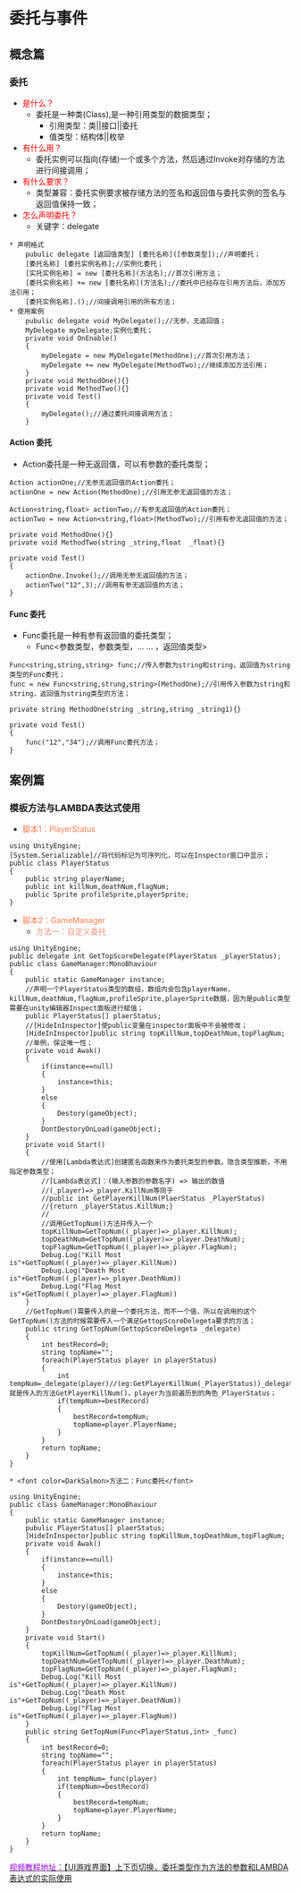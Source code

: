 # 委托与事件
## 概念篇
### 委托
* <font color=red>是什么？</font>
    * 委托是一种类(Class),是一种引用类型的数据类型；
        * 引用类型：类||接口||委托
        * 值类型：结构体||枚举
* <font color=red>有什么用？</font>
    * 委托实例可以指向(存储)一个或多个方法，然后通过Invoke对存储的方法进行间接调用；
* <font color=red>有什么要求？</font>
    * 类型兼容：委托实例要求被存储方法的签名和返回值与委托实例的签名与返回值保持一致；
* <font color=red>怎么声明委托？</font>
    * 关键字：delegate
<!-- more -->

```
* 声明格式
    pubulic delegate [返回值类型] [委托名称]([参数类型]);//声明委托；
    [委托名称] [委托实例名称];//实例化委托；
    [实托实例名称] = new [委托名称](方法名);//首次引用方法；
    [委托实例名称] += new [委托名称](方法名);//委托中已经存在引用方法后，添加方法引用；
    [委托实例名称].();//间接调用引用的所有方法；
* 使用案例
    pubulic delegate void MyDelegate();//无参，无返回值；
    MyDelegate myDelegate;实例化委托；
    private void OnEnable()
    {
        myDelegate = new MyDelegate(MethodOne);//首次引用方法；
        myDelegate += new MyDelegate(MethodTwo);//继续添加方法引用；
    }
    private void MethodOne(){}
    private void MethodTwo(){}
    private void Test()
    {
        myDelegate();//通过委托间接调用方法；
    }
```
#### Action 委托
* Action委托是一种无返回值，可以有参数的委托类型；

```
Action actionOne;//无参无返回值的Action委托；
actionOne = new Action(MethodOne);//引用无参无返回值的方法；

Action<string,float> actionTwo;//有参无返回值的Action委托；
actionTwo = new Action<string,float>(MethodTwo);//引用有参无返回值的方法；

private void MethodOne(){}
private void MethodTwo(string _string,float  _float){}

private void Test()
{
    actionOne.Invoke();//调用无参无返回值的方法；
    actionTwo("12",3);//调用有参无返回值的方法；
}
```

#### Func 委托
* Func委托是一种有参有返回值的委托类型；
    * Func<参数类型，参数类型，... ... ，返回值类型>

```
Func<string,string,string> func;//传入参数为string和string，返回值为string类型的Func委托；
func = new Func<string,strung,string>(MethodOne);//引用传入参数为string和string，返回值为string类型的方法；

private string MethodOne(string _string,string _string1){}

private void Test()
{
    func("12","34");//调用Func委托方法；
}

```
## 案例篇
### 模板方法与LAMBDA表达式使用
* <font color=coral>脚本1：PlayerStatus</font>
```
using UnityEngine;
[System.Serializable]//将代码标记为可序列化，可以在Inspector窗口中显示；
public class PlayerStatus
{
    public string playerName;
    public int killNum,deathNum,flagNum;
    public Sprite profileSprite,playerSprite;
}
```

* <font color=coral>脚本2：GameManager</font>
    * <font color=DarkSalmon>方法一：自定义委托</font>
```
using UnityEngine;
public delegate int GetTopScoreDelegate(PlayerStatus _playerStatus);
public class GameManager:MonoBhaviour
{
    public static GameManager instance;
    //声明一个PlayerStatus类型的数组，数组内会包含playerName，killNum,deathNum,flagNum,profileSprite,playerSprite数据，因为是public类型需要在unity编辑器Inspect面板进行赋值；
    public PlayerStatus[] plaerStatus;
    //[HideInInspector]使public变量在inspector面板中不会被修改；
    [HideInInspector]public string topKillNum,topDeathNum,topFlagNum;
    //单例，保证唯一性；
    private void Awak()
    {
        if(instance==null)
        {
            instance=this;
        }
        else
        {
            Destory(gameObject);
        }
        DontDestoryOnLoad(gameObject); 
    }
    private void Start()
    {
        //使用[Lambda表达式]创建匿名函数来作为委托类型的参数，隐含类型推断，不用指定参数类型；
        //[Lambda表达式]：(输入参数的参数名字) => 输出的数值 
        //(_player)=>_player.KillNum等同于
        //public int GetPlayerKillNum(PlaerStatus _PlayerStatus)
        //{return _playerStatus.KillNum;}
        //        
        //调用GetTopNum()方法并传入一个
        topKillNum=GetTopNum((_player)=>_player.KillNum);
        topDeathNum=GetTopNum((_player)=>_player.DeathNum);
        topFlagNum=GetTopNum((_player)=>_player.FlagNum);
        Debug.Log("Kill Most is"+GetTopNum((_player)=>_player.KillNum))
        Debug.Log("Death Most is"+GetTopNum((_player)=>_player.DeathNum))
        Debug.Log("Flag Most is"+GetTopNum((_player)=>_player.FlagNum))
    }
    //GetTopNum()需要传入的是一个委托方法，而不一个值，所以在调用的这个GetTopNum()方法的时候需要传入一个满足GettopScoreDelegeta要求的方法；
    public string GetTopNum(GettopScoreDelegeta _delegate)
    {
        int bestRecord=0;
        string topName="";
        foreach(PlayerStatus player in playerStatus)
        {
            int tempNum=_delegate(player)//(eg:GetPlayerKillNum(_PlayerStatus))_delegate就是传入的方法GetPlayerKillNum()，player为当前遍历到的角色_PlayerStatus；
            if(tempNum>=bestRecord)
            {
                bestRecord=tempNum;
                topName=player.PlayerName;
            }
        }
        return topName; 
    }
}
```
    * <font color=DarkSalmon>方法二：Func委托</font>
```
using UnityEngine;
public class GameManager:MonoBhaviour
{
    public static GameManager instance;
    pubulic PlayerStatus[] plaerStatus;
    [HideInInspector]public string topKillNum,topDeathNum,topFlagNum;
    private void Awak()
    {
        if(instance==null)
        {
            instance=this;
        }
        else
        {
            Destory(gameObject);
        }
        DontDestoryOnLoad(gameObject); 
    }
    private void Start()
    {
        topKillNum=GetTopNum((_player)=>_player.KillNum);
        topDeathNum=GetTopNum((_player)=>_player.DeathNum);
        topFlagNum=GetTopNum((_player)=>_player.FlagNum); 
        Debug.Log("Kill Most is"+GetTopNum((_player)=>_player.KillNum))
        Debug.Log("Death Most is"+GetTopNum((_player)=>_player.DeathNum))
        Debug.Log("Flag Most is"+GetTopNum((_player)=>_player.FlagNum))
    }
    public string GetTopNum(Func<PlayerStatus,int> _func)
    {
        int bestRecord=0;
        string topName="";
        foreach(PlayerStatus player in playerStatus)
        {
            int tempNum=_func(player)
            if(tempNum>=bestRecord)
            {
                bestRecord=tempNum;
                topName=player.PlayerName;
            }
        }
        return topName; 
    }
}
```

[<font color=DarkViolet>视频教程地址：</font>【UI游戏界面】上下页切换，委托类型作为方法的参数和LAMBDA表达式的实际使用](https://www.bilibili.com/video/BV1pK4y1v7aJ?spm_id_from=333.999.0.0)